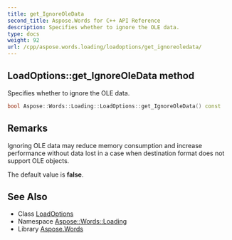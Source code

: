 ```yaml
---
title: get_IgnoreOleData
second_title: Aspose.Words for C++ API Reference
description: Specifies whether to ignore the OLE data.
type: docs
weight: 92
url: /cpp/aspose.words.loading/loadoptions/get_ignoreoledata/
---
```

## LoadOptions::get_IgnoreOleData method


Specifies whether to ignore the OLE data.

```cpp
bool Aspose::Words::Loading::LoadOptions::get_IgnoreOleData() const
```

## Remarks


Ignoring OLE data may reduce memory consumption and increase performance without data lost in a case when destination format does not support OLE objects.

The default value is **false**. 
## See Also

* Class [LoadOptions](../)
* Namespace [Aspose::Words::Loading](../../)
* Library [Aspose.Words](../../../)
